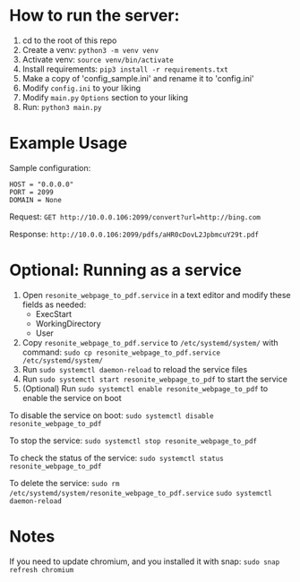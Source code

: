 # How to run the server:

1. cd to the root of this repo
2. Create a venv: `python3 -m venv venv`
3. Activate venv: `source venv/bin/activate`
4. Install requirements: `pip3 install -r requirements.txt`
5. Make a copy of 'config_sample.ini' and rename it to 'config.ini'
6. Modify `config.ini` to your liking
7. Modify `main.py` `Options` section to your liking
8. Run: `python3 main.py`


# Example Usage


Sample configuration:

```
HOST = "0.0.0.0"
PORT = 2099
DOMAIN = None
```

Request:
`GET http://10.0.0.106:2099/convert?url=http://bing.com`

Response:
`http://10.0.0.106:2099/pdfs/aHR0cDovL2JpbmcuY29t.pdf`

# Optional: Running as a service
1. Open `resonite_webpage_to_pdf.service` in a text editor and modify these fields as needed:
    * ExecStart
    * WorkingDirectory
    * User
2. Copy `resonite_webpage_to_pdf.service` to `/etc/systemd/system/` with command: `sudo cp resonite_webpage_to_pdf.service /etc/systemd/system/`
3. Run `sudo systemctl daemon-reload` to reload the service files
4. Run `sudo systemctl start resonite_webpage_to_pdf` to start the service
5. (Optional) Run `sudo systemctl enable resonite_webpage_to_pdf` to enable the service on boot

To disable the service on boot:
`sudo systemctl disable resonite_webpage_to_pdf`

To stop the service:
`sudo systemctl stop resonite_webpage_to_pdf`

To check the status of the service:
`sudo systemctl status resonite_webpage_to_pdf`

To delete the service:
`sudo rm /etc/systemd/system/resonite_webpage_to_pdf.service`
`sudo systemctl daemon-reload`

# Notes
If you need to update chromium, and you installed it with snap:
`sudo snap refresh chromium`
